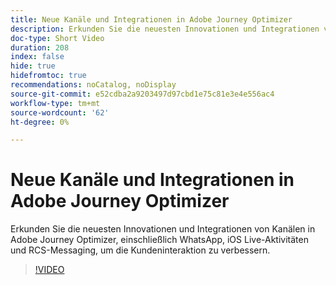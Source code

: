 ```yaml
---
title: Neue Kanäle und Integrationen in Adobe Journey Optimizer
description: Erkunden Sie die neuesten Innovationen und Integrationen von Kanälen in Adobe Journey Optimizer, einschließlich WhatsApp, iOS Live-Aktivitäten und RCS-Messaging, um die Kundeninteraktion zu verbessern.
doc-type: Short Video
duration: 208
index: false
hide: true
hidefromtoc: true
recommendations: noCatalog, noDisplay
source-git-commit: e52cdba2a9203497d97cbd1e75c81e3e4e556ac4
workflow-type: tm+mt
source-wordcount: '62'
ht-degree: 0%

---
```



# Neue Kanäle und Integrationen in Adobe Journey Optimizer

Erkunden Sie die neuesten Innovationen und Integrationen von Kanälen in Adobe Journey Optimizer, einschließlich WhatsApp, iOS Live-Aktivitäten und RCS-Messaging, um die Kundeninteraktion zu verbessern.

<!-- 62_S520_3442520_207_new-channels-and-integrations-in-adobe-journey-optimizer -->
>[!VIDEO](https://video.tv.adobe.com/v/3458234/?learn=on&enablevpops=true)
